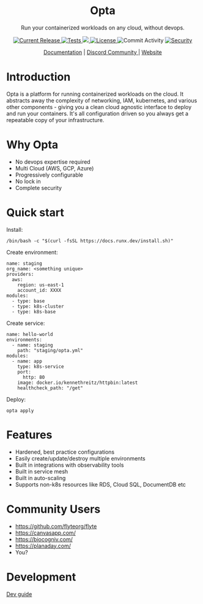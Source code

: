 <h1 align="center">Opta</h1>
<p align="center">Run your containerized workloads on any cloud, without devops.</p>

<p align="center">
  <a href="https://github.com/run-x/opta/releases/latest">
    <img src="https://img.shields.io/github/release/run-x/opta.svg" alt="Current Release" />
  </a>
  <a href="https://github.com/run-x/opta/actions/workflows/ci.yml">
    <img src="https://github.com/run-x/opta/actions/workflows/ci.yml/badge.svg" alt="Tests" />
  </a>
  <a href="https://codecov.io/gh/run-x/opta">
    <img src="https://codecov.io/gh/run-x/opta/branch/main/graph/badge.svg?token=OA3PXV0HYX">
  </a>
  <a href="http://www.apache.org/licenses/LICENSE-2.0.html">
    <img src="https://img.shields.io/badge/LICENSE-Apache2.0-ff69b4.svg" alt="License" />
  </a>

  <img src="https://img.shields.io/github/commit-activity/w/run-x/opta.svg?style=plastic" alt="Commit Activity" />

  <a href="https://github.com/PyCQA/bandit">
    <img src="https://img.shields.io/badge/security-bandit-yellow.svg" alt="Security" />
  </a>
  
</p>
<p align="center">
  <a href="https://docs.opta.dev/docs">Documentation</a> |
<a href="https://discord.gg/BXjmBhkwvB">
    Discord Community
  </a> | <a href="https://opta.dev/">
    Website
  </a>
  </p>

# Introduction
Opta is a platform for running containerized workloads on the cloud. It
abstracts away the complexity of networking, IAM, kubernetes, and various other
components - giving you a clean cloud agnostic interface to deploy and run your
containers.
It's all configuration driven so you always get a repeatable copy of your
infrastructure.
# Why Opta
* No devops expertise required
* Multi Cloud (AWS, GCP, Azure)
* Progressively configurable
* No lock in
* Complete security
# Quick start
Install: 

`/bin/bash -c "$(curl -fsSL https://docs.runx.dev/install.sh)"`

Create environment:
```
name: staging
org_name: <something unique>
providers:
  aws:
    region: us-east-1
    account_id: XXXX
modules:
  - type: base
  - type: k8s-cluster
  - type: k8s-base
```
Create service:
```
name: hello-world
environments:
  - name: staging
    path: "staging/opta.yml"
modules:
  - name: app
    type: k8s-service
    port:
      http: 80
    image: docker.io/kennethreitz/httpbin:latest
    healthcheck_path: "/get"
```
Deploy: 

`opta apply`
# Features
* Hardened, best practice configurations
* Easily create/update/destroy multiple environments
* Built in integrations with observability tools
* Built in service mesh
* Built in auto-scaling
* Supports non-k8s resources like RDS, Cloud SQL, DocumentDB etc

# Community Users
* https://github.com/flyteorg/flyte
* https://canvasapp.com/
* https://biocogniv.com/
* https://planaday.com/
* You?

# Development
[Dev guide](https://github.com/run-x/opta/blob/main/development.md)
